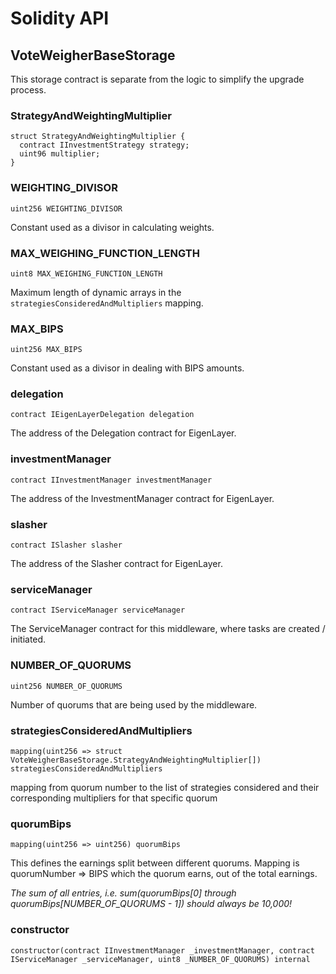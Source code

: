 # Solidity API

## VoteWeigherBaseStorage

This storage contract is separate from the logic to simplify the upgrade process.

### StrategyAndWeightingMultiplier

```solidity
struct StrategyAndWeightingMultiplier {
  contract IInvestmentStrategy strategy;
  uint96 multiplier;
}
```

### WEIGHTING_DIVISOR

```solidity
uint256 WEIGHTING_DIVISOR
```

Constant used as a divisor in calculating weights.

### MAX_WEIGHING_FUNCTION_LENGTH

```solidity
uint8 MAX_WEIGHING_FUNCTION_LENGTH
```

Maximum length of dynamic arrays in the `strategiesConsideredAndMultipliers` mapping.

### MAX_BIPS

```solidity
uint256 MAX_BIPS
```

Constant used as a divisor in dealing with BIPS amounts.

### delegation

```solidity
contract IEigenLayerDelegation delegation
```

The address of the Delegation contract for EigenLayer.

### investmentManager

```solidity
contract IInvestmentManager investmentManager
```

The address of the InvestmentManager contract for EigenLayer.

### slasher

```solidity
contract ISlasher slasher
```

The address of the Slasher contract for EigenLayer.

### serviceManager

```solidity
contract IServiceManager serviceManager
```

The ServiceManager contract for this middleware, where tasks are created / initiated.

### NUMBER_OF_QUORUMS

```solidity
uint256 NUMBER_OF_QUORUMS
```

Number of quorums that are being used by the middleware.

### strategiesConsideredAndMultipliers

```solidity
mapping(uint256 => struct VoteWeigherBaseStorage.StrategyAndWeightingMultiplier[]) strategiesConsideredAndMultipliers
```

mapping from quorum number to the list of strategies considered and their
corresponding multipliers for that specific quorum

### quorumBips

```solidity
mapping(uint256 => uint256) quorumBips
```

This defines the earnings split between different quorums. Mapping is quorumNumber => BIPS which the quorum earns, out of the total earnings.

_The sum of all entries, i.e. sum(quorumBips[0] through quorumBips[NUMBER_OF_QUORUMS - 1]) should *always* be 10,000!_

### constructor

```solidity
constructor(contract IInvestmentManager _investmentManager, contract IServiceManager _serviceManager, uint8 _NUMBER_OF_QUORUMS) internal
```

